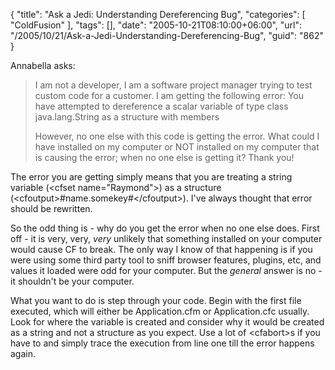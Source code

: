 {
	"title": "Ask a Jedi: Understanding Dereferencing Bug",
	"categories": [
		"ColdFusion"
	],
	"tags": [],
	"date": "2005-10-21T08:10:00+06:00",
	"url": "/2005/10/21/Ask-a-Jedi-Understanding-Dereferencing-Bug",
	"guid": "862"
}

Annabella asks:

<blockquote>
I am not a developer, I am a software project manager trying to test custom code for a customer. I am getting the following error:
You have attempted to dereference a scalar variable of type class java.lang.String as a structure with members

However, no one else with this code is getting the error. What could I have installed on my computer or NOT installed on my computer that is causing the error; when no one else is getting it? Thank you!
</blockquote>

The error you are getting simply means that you are treating a string variable (&lt;cfset name="Raymond"&gt;) as a structure (&lt;cfoutput&gt;#name.somekey#&lt;/cfoutput&gt;). I've always thought that error should be rewritten. 

So the odd thing is - why do you get the error when no one else does. First off - it is very, very, <i>very</i> unlikely that something installed on your computer would cause CF to break. The only way I know of that happening is if you were using some third party tool to sniff browser features, plugins, etc, and values it loaded were odd for your computer. But the <i>general</i> answer is no - it shouldn't be your computer. 

What you want to do is step through your code. Begin with the first file executed, which will either be Application.cfm or Application.cfc usually. Look for where the variable is created and consider why it would be created as a string and not a structure as you expect. Use a lot of &lt;cfabort&gt;s if you have to and simply trace the execution from line one till the error happens again.